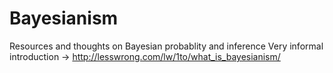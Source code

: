 # Bayesianism
Resources and thoughts on Bayesian probablity and inference
Very informal introduction -> http://lesswrong.com/lw/1to/what_is_bayesianism/
